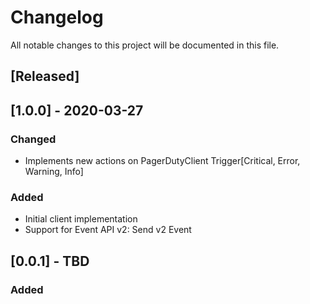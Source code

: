 # Changelog

All notable changes to this project will be documented in this file.


## [Released]

## [1.0.0] - 2020-03-27
### Changed 
- Implements new actions on PagerDutyClient Trigger[Critical, Error, Warning, Info]

### Added

- Initial client implementation
- Support for Event API v2: Send v2 Event

## [0.0.1] - TBD

### Added